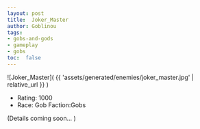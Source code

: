 ```yaml
---
layout: post
title:  Joker_Master
author: Goblinou
tags:
- gobs-and-gods
- gameplay
- gobs
toc:  false
---
```


![Joker_Master]( {{ 'assets/generated/enemies/joker_master.jpg' | relative_url }} )
- Rating: 1000
- Race: Gob  Faction:Gobs

(Details coming soon... )